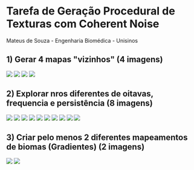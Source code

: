 # Tarefa de Geração Procedural de Texturas com Coherent Noise
Mateus de Souza - Engenharia Biomédica - Unisinos

## 1) Gerar 4 mapas "vizinhos" (4 imagens)
![](https://github.com/mateusdesouzaa/coherent_noise-MateusDS/blob/main/Exercicio_1/img_1.bmp) 
![](https://github.com/mateusdesouzaa/coherent_noise-MateusDS/blob/main/Exercicio_1/img_2.bmp) 
![](https://github.com/mateusdesouzaa/coherent_noise-MateusDS/blob/main/Exercicio_1/img_3.bmp) 
![](https://github.com/mateusdesouzaa/coherent_noise-MateusDS/blob/main/Exercicio_1/img_4.bmp) 

## 2) Explorar nros diferentes de oitavas, frequencia e persistência (8 imagens)
![](https://github.com/mateusdesouzaa/coherent_noise-MateusDS/blob/main/Exercicio_2/ex2_1.bmp)
![](https://github.com/mateusdesouzaa/coherent_noise-MateusDS/blob/main/Exercicio_2/ex2_2.bmp)
![](https://github.com/mateusdesouzaa/coherent_noise-MateusDS/blob/main/Exercicio_2/ex2_3.bmp)
![](https://github.com/mateusdesouzaa/coherent_noise-MateusDS/blob/main/Exercicio_2/ex2_4.bmp)
![](https://github.com/mateusdesouzaa/coherent_noise-MateusDS/blob/main/Exercicio_2/ex2_5.bmp)
![](https://github.com/mateusdesouzaa/coherent_noise-MateusDS/blob/main/Exercicio_2/ex2_6.bmp)
![](https://github.com/mateusdesouzaa/coherent_noise-MateusDS/blob/main/Exercicio_2/ex2_7.bmp)
![](https://github.com/mateusdesouzaa/coherent_noise-MateusDS/blob/main/Exercicio_2/ex2_8.bmp)
![](https://github.com/mateusdesouzaa/coherent_noise-MateusDS/blob/main/Exercicio_2/ex2_9.bmp)
![](https://github.com/mateusdesouzaa/coherent_noise-MateusDS/blob/main/Exercicio_2/ex2_10.bmp)

## 3) Criar pelo menos 2 diferentes mapeamentos de biomas (Gradientes) (2 imagens)
![](https://github.com/mateusdesouzaa/coherent_noise-MateusDS/blob/main/Exercicio_3/ex3_1.bmp)
![](https://github.com/mateusdesouzaa/coherent_noise=MateusDS/blob/main/Exercicio_3/ex3_2.bmp)